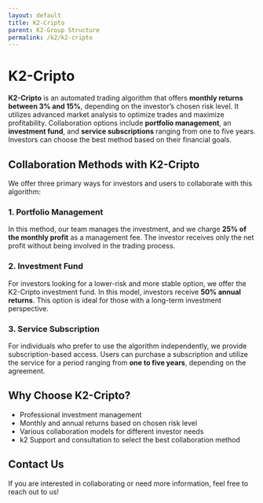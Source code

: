 ```yaml
---
layout: default
title: K2-Cripto
parent: K2-Group Structure
permalink: /k2/k2-cripto
---
```


# K2-Cripto
**K2-Cripto** is an automated trading algorithm that offers **monthly returns between 3% and 15%**, depending on the investor’s chosen risk level. It utilizes advanced market analysis to optimize trades and maximize profitability. Collaboration options include **portfolio management**, an **investment fund**, and **service subscriptions** ranging from one to five years. Investors can choose the best method based on their financial goals.

## Collaboration Methods with K2-Cripto
We offer three primary ways for investors and users to collaborate with this algorithm:

### 1. Portfolio Management
In this method, our team manages the investment, and we charge **25% of the monthly profit** as a management fee. The investor receives only the net profit without being involved in the trading process.

### 2. Investment Fund
For investors looking for a lower-risk and more stable option, we offer the K2-Cripto investment fund. In this model, investors receive **50% annual returns**. This option is ideal for those with a long-term investment perspective.

### 3. Service Subscription
For individuals who prefer to use the algorithm independently, we provide subscription-based access. Users can purchase a subscription and utilize the service for a period ranging from **one to five years**, depending on the agreement.

## Why Choose K2-Cripto?

- Professional investment management
- Monthly and annual returns based on chosen risk level
- Various collaboration models for different investor needs
- k2 Support and consultation to select the best collaboration method

## Contact Us
If you are interested in collaborating or need more information, feel free to reach out to us!

